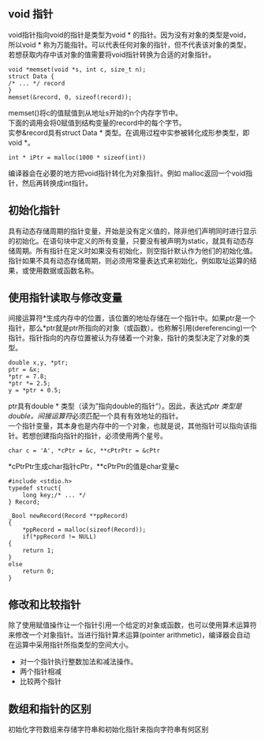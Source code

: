 ## void 指针 
void指针指向void的指针是类型为void * 的指针。因为没有对象的类型是void，所以void * 称为万能指针。可以代表任何对象的指针，但不代表该对象的类型，若想获取内存中该对象的值需要将void指针转换为合适的对象指针。
```
void *memset(void *s, int c, size_t n);
struct Data {
/* ... */ record
}
memset(&record, 0, sizeof(record));
```
memset()将c的值赋值到从地址s开始的n个内存字节中。  
下面的调用会将0赋值到结构变量的record中的每个字节。  
实参&record具有struct Data * 类型。在调用过程中实参被转化成形参类型，即void *。
```
int * iPtr = malloc(1000 * sizeof(int))
```
编译器会在必要的地方把void指针转化为对象指针。例如 malloc返回一个void指针，然后再转换成int指针。  
## 初始化指针
具有动态存储周期的指针变量，开始是没有定义值的，除非他们声明同时进行显示的初始化。在语句块中定义的所有变量，只要没有被声明为static，就具有动态存储周期。所有指针在定义时如果没有初始化，则空指针默认作为他们的初始化值。  
指针如果不具有动态存储周期，则必须用常量表达式来初始化，例如取址运算的结果，或使用数据或函数名称。  
## 使用指针读取与修改变量
间接运算符*生成内存中的位置，该位置的地址存储在一个指针中。如果ptr是一个指针，那么\*ptr就是ptr所指向的对象（或函数）。也称解引用(dereferencing)一个指针。指针指向的内存位置被认为存储着一个对象，指针的类型决定了对象的类型。
```
double x,y, *ptr;
ptr = &x;
*ptr = 7.8;
*ptr *= 2.5;
y = *ptr + 0.5;
```
ptr具有double * 类型（读为”指向double的指针“）。因此，表达式*ptr 类型是double。间接运算符*必须匹配一个具有有效地址的指针。  
一个指针变量，其本身也是内存中的一个对象，也就是说，其他指针可以指向该指针。若想创建指向指针的指针，必须使用两个星号。
```
char c = 'A', *cPtr = &c, **cPtrPtr = &cPtr
```
*cPtrPtr生成char指针cPtr，**cPtrPtr的值是char变量c
```
#include <stdio.h>
typedef struct{
	long key;/* ... */
} Record;

_Bool newRecord(Record **ppRecord)
{
	*ppRecord = malloc(sizeof(Record));
	if(*ppRecord != NULL)
{
	return 1;
}
else
	return 0;
}
```
## 修改和比较指针  

除了使用赋值操作让一个指针引用一个给定的对象或函数，也可以使用算术运算符来修改一个对象指针。当进行指针算术运算(pointer arithmetic)，编译器会自动在运算中采用指针所指类型的空间大小。  

- 对一个指针执行整数加法和减法操作。
- 两个指针相减
- 比较两个指针
## 数组和指针的区别
初始化字符数组来存储字符串和初始化指针来指向字符串有何区别
